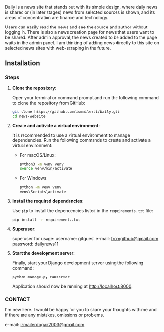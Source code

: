 
Daily is a news site that stands out with its simple design, where daily news is shared or (in later stages) news from selected sources is shown, and its areas of concentration are finance and technology.

Users can easily read the news and see the source and author without logging in. There is also a news creation page for news that users want to be shared. After admin approval, the news created to be added to 
the page waits in the admin panel.
I am thinking of adding news directly to this site on selected news sites with web-scraping in the future.


## Installation

### Steps

1. **Clone the repository**:

    Open your terminal or command prompt and run the following command to clone the repository from GitHub:

    ```bash
    git clone https://github.com/ismailerd1/Daily.git
    cd news-website
    ```

2. **Create and activate a virtual environment**:

    It is recommended to use a virtual environment to manage dependencies. Run the following commands to create and activate a virtual environment:

    - For macOS/Linux:

      ```bash
      python3 -m venv venv
      source venv/bin/activate
      ```

    - For Windows:

      ```bash
      python -m venv venv
      venv\Scripts\activate
      ```

3. **Install the required dependencies**:

    Use `pip` to install the dependencies listed in the `requirements.txt` file:

    ```bash
    pip install -r requirements.txt
    ```
4. **Superuser**:

    superuser for usage:
    	username: gitguest
    	e-mail: fromgithub@gmail.com
    	password: dailynews11


5. **Start the development server**:

    Finally, start your Django development server using the following command:

    ```bash
    python manage.py runserver
    ```

	Application should now be running at [http://localhost:8000](http://localhost:8000).




### CONTACT

I'm new here. I would be happy for you to share your thoughts with me and if there are any mistakes, omissions or problems.

e-mail: ismailerdogan2003@gmail.com

